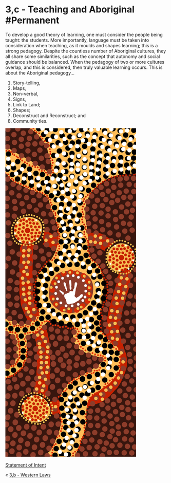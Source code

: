 # 3,c - Teaching and Aboriginal #Permanent 
To develop a good theory of learning, one must consider the people being taught: the students. More importantly, language must be taken into consideration when teaching, as it moulds and shapes learning; this is a strong pedagogy. Despite the countless number of Aboriginal cultures, they all share some similarities, such as the concept that autonomy and social guidance should be balanced. When the pedagogy of two or more cultures overlap, and this is considered, then truly valuable learning occurs. This is about the Aboriginal pedagogy…
1. Story-telling,
2. Maps,
3. Non-verbal,
4. Signs,
5. Link to Land;
6. Shapes;
7. Deconstruct and Reconstruct; and
8. Community ties.

![Aboriginal Infographic 2](../../assets/Aboriginal%20Infographic%202.png)

[Statement of Intent](../6%20Articles/Statement%20of%20Intent.docx)

« [3,b - Western Laws](3,b%20-%20Western%20Laws)